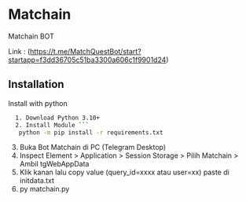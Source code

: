 # Matchain
Matchain BOT

Link : (https://t.me/MatchQuestBot/start?startapp=f3dd36705c51ba3300a606c1f9901d24)

## Installation

Install with python

```bash
  1. Download Python 3.10+
  2. Install Module ```
   python -m pip install -r requirements.txt
   ```
  3. Buka Bot Matchain di PC (Telegram Desktop)
  4. Inspect Element > Application > Session Storage > Pilih Matchain > Ambil tgWebAppData
  5. Klik kanan lalu copy value (query_id=xxxx atau user=xx) paste di initdata.txt
  6. py matchain.py

```
